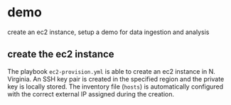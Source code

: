 # demo
create an ec2 instance, setup a demo for data ingestion and analysis

## create the ec2 instance

The playbook `ec2-provision.yml` is able to create an ec2 instance in N. Virginia.
An SSH key pair is created in the specified region and the private key is locally
stored. The inventory file (`hosts`) is automatically configured with the correct
external IP assigned during the creation.
